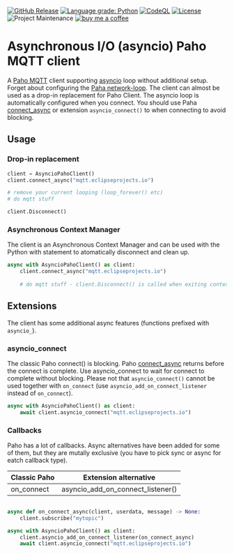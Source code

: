 [![GitHub Release](https://img.shields.io/github/release/toreamun/asyncio-paho)](https://github.com/toreamun/asyncio-paho/releases)
[![Language grade: Python](https://img.shields.io/lgtm/grade/python/g/toreamun/asyncio-paho.svg?logo=lgtm&logoWidth=18)](https://lgtm.com/projects/g/toreamun/asyncio-paho/context:python)
[![CodeQL](https://github.com/toreamun/asyncio-paho/workflows/CodeQL/badge.svg)](https://github.com/toreamun/asyncio-paho/actions?query=workflow%3ACodeQL&)
[![License](https://img.shields.io/github/license/toreamun/asyncio-paho)](LICENSE)
![Project Maintenance](https://img.shields.io/badge/maintainer-Tore%20Amundsen%20%40toreamun-blue.svg)
[![buy me a coffee](https://img.shields.io/badge/If%20you%20like%20it-Buy%20me%20a%20coffee-orange.svg)](https://www.buymeacoffee.com/toreamun)


# Asynchronous I/O (asyncio) Paho MQTT client
A [Paho MQTT](https://github.com/eclipse/paho.mqtt.python) client supporting [asyncio](https://docs.python.org/3/library/asyncio.html) loop without additional setup. Forget about configuring the [Paha network-loop](https://github.com/eclipse/paho.mqtt.python#network-loop). The client can almost be used as a drop-in replacement for Paho Client. The asyncio loop is automatically configured when you connect. You should use Paha [connect_async](https://github.com/eclipse/paho.mqtt.python#connect_async) or extension ```asyncio_connect()``` to when connecting to avoid blocking.

## Usage
### Drop-in replacement
```python
client = AsyncioPahoClient()
client.connect_async("mqtt.eclipseprojects.io")

# remove your current looping (loop_forever() etc)
# do mqtt stuff

client.Disconnect()

```

### Asynchronous Context Manager
The client is an Asynchronous Context Manager and can be used with the Python with statement to atomatically disconnect and clean up.

```python
async with AsyncioPahoClient() as client:
    client.connect_async("mqtt.eclipseprojects.io")
    
    # do mqtt stuff - client.Disconnect() is called when exiting context.

```

## Extensions
The client has some additional async features (functions prefixed with ```asyncio_```).

### asyncio_connect
The classic Paho connect() is blocking. Paho [connect_async](https://github.com/eclipse/paho.mqtt.python#connect_async) returns before the connect is complete. Use 
asyncio_connect to wait for connect to complete without blocking. Please not that `asyncio_connect()` cannot be used together with `on_connect` (use `asyncio_add_on_connect_listener` instead of `on_connect`).


```python
async with AsyncioPahoClient() as client:
    await client.asyncio_connect("mqtt.eclipseprojects.io")
```

### Callbacks
Paho has a lot of callbacks. Async alternatives have been added for some of them, but they are mutally exclusive (you have to pick sync or async for eatch callback type).

|Classic Paho|Extension alternative|
|---|---|
|on_connect|asyncio_add_on_connect_listener()|


```python

async def on_connect_async(client, userdata, message) -> None:
    client.subscribe("mytopic")

async with AsyncioPahoClient() as client:
    client.asyncio_add_on_connect_listener(on_connect_async)
    await client.asyncio_connect("mqtt.eclipseprojects.io")
```

